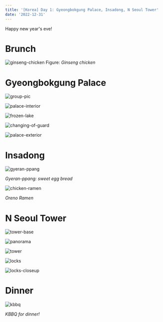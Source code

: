 ```yaml
---
title: '[Korea] Day 1: Gyeongbokgung Palace, Insadong, N Seoul Tower'
date: '2022-12-31'
---
```


Happy new year's eve!

# Brunch

![ginseng-chicken](/images/posts/travel/south-korea2022/day1/ginseng-chicken.jpeg)
Figure: *Ginseng chicken*

# Gyeongbokgung Palace

![group-pic](/images/posts/travel/south-korea2022/day1/group-pic.jpeg)

![palace-interior](/images/posts/travel/south-korea2022/day1/palace-interior.jpeg)

![frozen-lake](/images/posts/travel/south-korea2022/day1/frozen-lake.jpeg)

![changing-of-guard](/images/posts/travel/south-korea2022/day1/changing-of-guard.jpeg)

![palace-exterior](/images/posts/travel/south-korea2022/day1/palace-exterior.jpeg)

# Insadong

![gyeran-ppang](/images/posts/travel/south-korea2022/day1/gyeran-ppang.jpeg)

*Gyeran-ppang: sweet egg bread*

![chicken-ramen](/images/posts/travel/south-korea2022/day1/chicken-ramen.jpeg)

*Oreno Ramen*

# N Seoul Tower

![tower-base](/images/posts/travel/south-korea2022/day1/tower-base.jpeg)

![panorama](/images/posts/travel/south-korea2022/day1/panorama.jpeg)

![tower](/images/posts/travel/south-korea2022/day1/tower.jpeg)

![locks](/images/posts/travel/south-korea2022/day1/locks.jpeg)

![locks-closeup](/images/posts/travel/south-korea2022/day1/locks-closeup.jpeg)

# Dinner

![kbbq](/images/posts/travel/south-korea2022/day1/kbbq.jpeg)

*KBBQ for dinner!*
